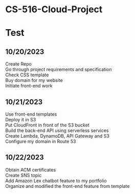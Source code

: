 # CS-516-Cloud-Project
# Test


## 10/20/2023
Create Repo \
Go through project requirements and specification \
Check CSS template \
Buy domain for my website \
Initiate front-end work



## 10/21/2023
Use front-end templates \
Deploy it in S3 \
Put CloudFront in front of the S3 bucket \
Build the back-end API using serverless services \
Create Lambda, DynamoDB, API Gateway and S3 \
Configure my domain in Route 53


## 10/22/2023
Obtain ACM certificates \
Create SNS topic \
Add Amazon Lex chatbot feature to my portfolio \
Organize and modified the front-end feature from template